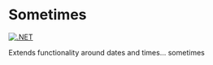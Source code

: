 # Sometimes
[![.NET](https://github.com/krist00fer/Sometimes/actions/workflows/dotnet.yml/badge.svg)](https://github.com/krist00fer/Sometimes/actions/workflows/dotnet.yml)

Extends functionality around dates and times... sometimes
